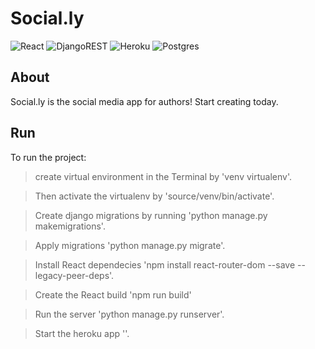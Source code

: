 # Social.ly
![React](https://img.shields.io/badge/react-%2320232a.svg?style=for-the-badge&logo=react&logoColor=%2361DAFB)
![DjangoREST](https://img.shields.io/badge/DJANGO-REST-ff1709?style=for-the-badge&logo=django&logoColor=white&color=ff1709&labelColor=gray)
![Heroku](https://img.shields.io/badge/heroku-%23430098.svg?style=for-the-badge&logo=heroku&logoColor=white)
![Postgres](https://img.shields.io/badge/postgres-%23316192.svg?style=for-the-badge&logo=postgresql&logoColor=white)

## About
Social.ly is the social media app for authors! Start creating today. 



## Run
To run the project:  

>create virtual environment in the Terminal by 'venv virtualenv'. 

>Then activate the virtualenv by 'source/venv/bin/activate'. 

>Create django migrations by running 'python manage.py makemigrations'.

>Apply migrations 'python manage.py migrate'.

>Install React dependecies 'npm install react-router-dom --save --legacy-peer-deps'.

>Create the React build 'npm run build'

>Run the server 'python manage.py runserver'.

>Start the heroku app ''.
